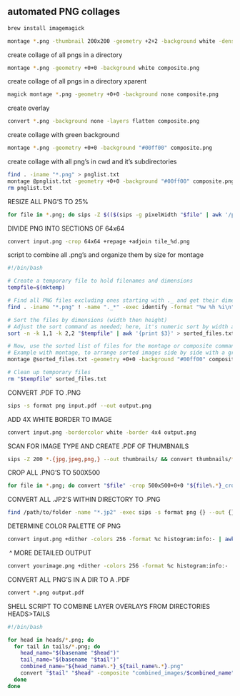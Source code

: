 ## automated PNG collages



```bash
brew install imagemagick
```

```bash
montage *.png -thumbnail 200x200 -geometry +2+2 -background white -density 300x300 -quality 100 collage.pdf
```


create collage of all pngs in a directory
```bash
montage *.png -geometry +0+0 -background white composite.png
```
create collage of all pngs in a directory xparent
```bash
magick montage *.png -geometry +0+0 -background none composite.png
```

create overlay
```bash
convert *.png -background none -layers flatten composite.png
```

create collage with green background

```bash
montage *.png -geometry +0+0 -background "#00ff00" composite.png
```

create collage with all png’s in cwd and it’s subdirectories
```bash
find . -iname "*.png" > pnglist.txt
montage @pnglist.txt -geometry +0+0 -background "#00ff00" composite.png
rm pnglist.txt
```

RESIZE ALL PNG’S TO 25%
```bash
for file in *.png; do sips -Z $(($(sips -g pixelWidth "$file" | awk '/pixelWidth/ {print $2}') / 4)) "$file"; done
```

DIVIDE PNG INTO SECTIONS OF 64x64
```bash
convert input.png -crop 64x64 +repage +adjoin tile_%d.png
```
script to combine all .png’s and organize them by size for montage

```bash
#!/bin/bash

# Create a temporary file to hold filenames and dimensions
tempfile=$(mktemp)

# Find all PNG files excluding ones starting with ._ and get their dimensions
find . -iname "*.png" ! -name "._*" -exec identify -format "%w %h %i\n" {} \; > "$tempfile"

# Sort the files by dimensions (width then height)
# Adjust the sort command as needed; here, it's numeric sort by width and then height
sort -n -k 1,1 -k 2,2 "$tempfile" | awk '{print $3}' > sorted_files.txt

# Now, use the sorted list of files for the montage or composite command
# Example with montage, to arrange sorted images side by side with a green background
montage @sorted_files.txt -geometry +0+0 -background "#00ff00" composite.png

# Clean up temporary files
rm "$tempfile" sorted_files.txt
```

CONVERT .PDF TO .PNG
```bash
sips -s format png input.pdf --out output.png
```

ADD 4X WHITE BORDER TO IMAGE
```bash
convert input.png -bordercolor white -border 4x4 output.png
```

SCAN FOR IMAGE TYPE AND CREATE .PDF OF THUMBNAILS
```bash
sips -Z 200 *.{jpg,jpeg,png,} --out thumbnails/ && convert thumbnails/*.jpg thumbnails/*.jpeg thumbnails/*.png thumbnails/*.gif output.pdf
```

CROP ALL .PNG’S TO 500X500
```bash
for file in *.png; do convert "$file" -crop 500x500+0+0 "${file%.*}_cropped.png"; done
```
CONVERT ALL .JP2’S WITHIN DIRECTORY TO .PNG
```bash
find /path/to/folder -name "*.jp2" -exec sips -s format png {} --out {}.png \;
```

DETERMINE COLOR PALETTE OF PNG
```bash
convert input.png +dither -colors 256 -format %c histogram:info:- | awk '{print $NF}'
```
 ^ MORE DETAILED OUTPUT
```bash
convert yourimage.png +dither -colors 256 -format %c histogram:info:-
```
CONVERT ALL PNG’S IN A DIR TO A .PDF
```bash
convert *.png output.pdf
```

SHELL SCRIPT TO COMBINE LAYER OVERLAYS FROM DIRECTORIES HEADS>TAILS
```bash
#!/bin/bash

for head in heads/*.png; do
  for tail in tails/*.png; do
    head_name="$(basename "$head")"
    tail_name="$(basename "$tail")"
    combined_name="${head_name%.*}_${tail_name%.*}.png"
    convert "$tail" "$head" -composite "combined_images/$combined_name"
  done
done
```
